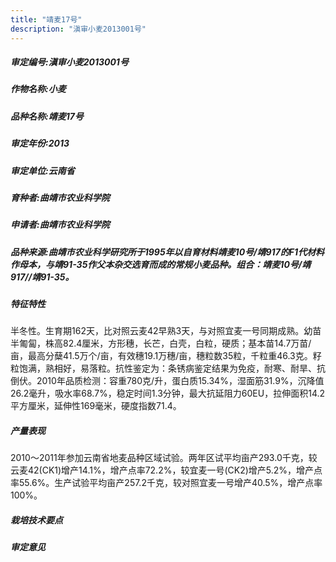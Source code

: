 ```yaml
---
title: "靖麦17号"
description: "滇审小麦2013001号"
---
```

##### 审定编号:滇审小麦2013001号

##### 作物名称:小麦

##### 品种名称:靖麦17号

##### 审定年份:2013

##### 审定单位:云南省

##### 育种者:曲靖市农业科学院

##### 申请者:曲靖市农业科学院

##### 品种来源:曲靖市农业科学研究所于1995年以自育材料靖麦10号/靖917的F1代材料作母本，与靖91-35作父本杂交选育而成的常规小麦品种。组合：靖麦10号/靖917//靖91-35。

##### 特征特性
半冬性。生育期162天，比对照云麦42早熟3天，与对照宜麦一号同期成熟。幼苗半匍匐，株高82.4厘米，方形穗，长芒，白壳，白粒，硬质；基本苗14.7万苗/亩，最高分蘖41.5万个/亩，有效穗19.1万穗/亩，穗粒数35粒，千粒重46.3克。籽粒饱满，熟相好，易落粒。抗性鉴定为：条锈病鉴定结果为免疫，耐寒、耐旱、抗倒伏。2010年品质检测：容重780克/升，蛋白质15.34%，湿面筋31.9%，沉降值26.2毫升，吸水率68.7%，稳定时间1.3分钟，最大抗延阻力60EU，拉伸面积14.2平方厘米，延伸性169毫米，硬度指数71.4。

##### 产量表现
2010～2011年参加云南省地麦品种区域试验。两年区试平均亩产293.0千克，较云麦42(CK1)增产14.1%，增产点率72.2%，较宜麦一号(CK2)增产5.2%，增产点率55.6%。生产试验平均亩产257.2千克，较对照宜麦一号增产40.5%，增产点率100%。

##### 栽培技术要点


##### 审定意见

